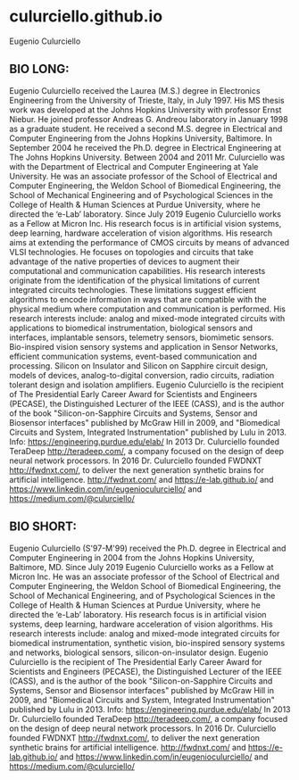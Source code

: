 # culurciello.github.io


Eugenio Culurciello


BIO LONG:
-----------
Eugenio Culurciello received the Laurea (M.S.) degree in Electronics Engineering from the University of Trieste, Italy, in July 1997. His MS thesis work was developed at the Johns Hopkins University with professor Ernst Niebur. He joined professor Andreas G. Andreou laboratory in January 1998 as a graduate student. He received a second M.S. degree in Electrical and Computer Engineering from the Johns Hopkins University, Baltimore. In September 2004 he received the Ph.D. degree in Electrical Engineering at The Johns Hopkins University. Between 2004 and 2011 Mr. Culurciello was with the Department of Electrical and Computer Engineering at Yale University. He was an associate professor of the School of Electrical and Computer Engineering, the Weldon School of Biomedical Engineering, the School of Mechanical Engineering and of Psychological Sciences in the College of Health & Human Sciences at Purdue University, where he directed the ‘e-Lab’ laboratory. Since July 2019 Eugenio Culurciello works as a Fellow at Micron Inc. His research focus is in artificial vision systems, deep learning, hardware acceleration of vision algorithms. His research aims at extending the performance of CMOS circuits by means of advanced VLSI technologies. He focuses on topologies and circuits that take advantage of the native properties of devices to augment their computational and communication capabilities. His research interests originate from the identification of the physical limitations of current integrated circuits technologies. These limitations suggest efficient algorithms to encode information in ways that are compatible with the physical medium where computation and communication is performed.
His research interests include: analog and mixed-mode integrated circuits with applications to biomedical instrumentation, biological sensors and interfaces, implantable sensors, telemetry sensors, biomimetic sensors. Bio-inspired vision sensory systems and application in Sensor Networks, efficient communication systems, event-based communication and processing. Silicon on Insulator and Silicon on Sapphire circuit design, models of devices, analog-to-digital conversion, radio circuits, radiation tolerant design and isolation amplifiers.
Eugenio Culurciello is the recipient of The Presidential Early Career Award for Scientists and Engineers (PECASE), the Distinguished Lecturer of the IEEE (CASS), and is the author of the book "Silicon-on-Sapphire Circuits and Systems, Sensor and Biosensor interfaces" published by McGraw Hill in 2009, and "Biomedical Circuits and System, Integrated Instrumentation" published by Lulu in 2013. Info: https://engineering.purdue.edu/elab/
In 2013 Dr. Culurciello founded TeraDeep http://teradeep.com/, a company focused on the design of deep neural network processors. In 2016 Dr. Culurciello founded FWDNXT http://fwdnxt.com/, to deliver the next generation synthetic brains for artificial intelligence.
http://fwdnxt.com/ and https://e-lab.github.io/ and https://www.linkedin.com/in/eugenioculurciello/ and https://medium.com/@culurciello/ 




BIO SHORT:
-----------
Eugenio Culurciello (S'97-M'99) received the Ph.D. degree in Electrical and Computer Engineering in 2004 from the Johns Hopkins University, Baltimore, MD. Since July 2019 Eugenio Culurciello works as a Fellow at Micron Inc. He was an associate professor of the School of Electrical and Computer Engineering, the Weldon School of Biomedical Engineering, the School of Mechanical Engineering, and of Psychological Sciences in the College of Health & Human Sciences at Purdue University, where he directed the ‘e-Lab’ laboratory. His research focus is in artificial vision systems, deep learning, hardware acceleration of vision algorithms. His research interests include: analog and mixed-mode integrated circuits for biomedical instrumentation, synthetic vision, bio-inspired sensory systems and networks, biological sensors, silicon-on-insulator design. Eugenio Culurciello is the recipient of The Presidential Early Career Award for Scientists and Engineers (PECASE), the Distinguished Lecturer of the IEEE (CASS), and is the author of the book "Silicon-on-Sapphire Circuits and Systems, Sensor and Biosensor interfaces" published by McGraw Hill in 2009, and "Biomedical Circuits and System, Integrated Instrumentation" published by Lulu in 2013. Info: https://engineering.purdue.edu/elab/ 
In 2013 Dr. Culurciello founded TeraDeep http://teradeep.com/, a company focused on the design of deep neural network processors. In 2016 Dr. Culurciello founded FWDNXT http://fwdnxt.com/, to deliver the next generation synthetic brains for artificial intelligence.
http://fwdnxt.com/ and https://e-lab.github.io/ and https://www.linkedin.com/in/eugenioculurciello/ and https://medium.com/@culurciello/ 
